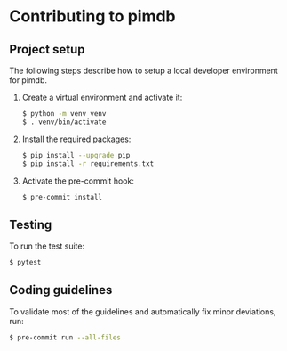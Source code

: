 # Contributing to pimdb

## Project setup

The following steps describe how to setup a local developer environment for
pimdb.

1. Create a virtual environment and activate it:
   ```bash
   $ python -m venv venv
   $ . venv/bin/activate
   ```
1. Install the required packages:
   ```bash
   $ pip install --upgrade pip
   $ pip install -r requirements.txt
   ```
1. Activate the pre-commit hook:
   ```bash
   $ pre-commit install
   ```

## Testing

To run the test suite:

```bash
$ pytest
```

## Coding guidelines

To validate most of the guidelines and automatically fix minor deviations, run:

```bash
$ pre-commit run --all-files
```
